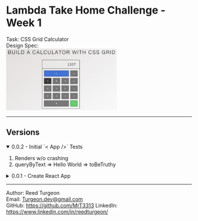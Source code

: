# Lambda Take Home Challenge - Week 1
Task: CSS Grid Calculator  
Design Spec:   
<img src="assets/DesignSpec.png" width='300'>

---
## Versions 

<details open>
<summary>0.0.2 - Initial `< App />` Tests</summary>

1. Renders w/o crashing
2. queryByText => Hello World => toBeTruthy
</details>
<details >
<summary>0.0.1 - Create React App</summary>

- Cleaned out template CRA
- `<App/>` rendering 'Hello World' 
</details>

--- 
Author: Reed Turgeon  
Email: Turgeon.dev@gmail.com  
GitHub: https://github.com/MrT3313
LinkedIn: https://www.linkedin.com/in/reedturgeon/  

